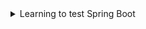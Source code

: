 <details>
  <summary> Learning to test Spring Boot </summary>

### What is it for?

- Learn Important Concepts behind Test Driven Development 
- Understand different types of testing - Unit, Integration, Functional 
- Master the JUnit 5 Testing API 
- Easily integrate Mockito with JUnit 5 Tests 
- Migrate JUnit 4 tests to JUnit 5 
- Test Spring Framework Applications with JUnit 5 and Mockito 
- Write Unit Tests with Spring MVC Test 
- Learn to use testing features of Spring Boot

### Where is the course?

- [Udemy](https://www.udemy.com/course/testing-spring-boot-beginner-to-guru/)

---

<details> 
  <summary>Section 1 - Introduction </summary>

### About

-[x] Completed


- How to work with GitHub and compare my code with the instructor's code
- What IDE to use

---
</details>

<details> 
  <summary>Section 2 - Introduction to testing software </summary>

### About

-[x] Completed

### Why testing is great?

    1. No more fix this and break that
    2. Best practice in the industry
    3. Proves that your code is running correctly

### Types of tests

    1. Unit test (the majority of tests)
        Should be fast, specific and light
    2. Integration test
        Larger scope than unit test's, tests the overall behavior of the system
    3. Funcional test
        Application is tipically live, tests specific functional points

### TDD (test) x BDD (behavior)

    1. TDD => write tests firt, code to fix tests, refactor code 
    2. BDD => when something happens then this happens 
    Use both!!!

### Common testing frameworks for Java

    1. JUnit
    2. TestNG
    3. Spock
    4. Cucumber
    5. Mockito
    6. Spring MVC Test
    7. REST Assured
    8. Selenium

### Continuous Integration

    A development practice that requires developers to integrate code into a shared repository verified by an automated build detecting problems early for each contribution
    1. Jenkins
    2. Bamboo
    3. TravisCI

### Continuous Deployment

    Should happen after every commit automatically deploying build artifacts after CI tests

---
</details>

<details> 
  <summary>Section 3 - TDD by example </summary>

### About

-[x] Completed

> Some quotes of **Kent Beck**, one of the **Agile Manifesto** signers and one of the **JUnit** developers, also author
> of **Extreme Programming Explained** and **Test-Driven Development by Example**
>
> "I am not a great programmer, I am a good programmer with great habits"
>

> "If there are forms of testing, like stress and load testing, that finds defect after development is completed, bring
> them into the development cycle. Run them continuously and automatically"

### First approach to tests - TDD

    1. Create the test class
    2. Create a MVP for your code
    3. Make a test run with the MVP
    4. Gradually update the code to get the expected results
    or
    1. Write a test (how the code should work)
    2. Write the code and make it run
    3. Update the code

---
</details>

<details> 
  <summary> Section 4  - Getting Started with JUnit </summary>

### About

-[x] Completed

### JUnit Modules

    JUnit Platform - The foundation for launching tests
    JUnit Jupiter - Programmimg model for writing tests
    JUnit Vintage - Test engine

### JUnit dependecies in Maven

  ~~~xml

<properties>
    <junit-platform.version>5.3.1</junit-platform.version>
</properties>
  ~~~

  ~~~xml

<dependencies>
    <dependency>
        <groupId>org.junit.jupiter</groupId>
        <artifactId>junit-jupiter-api</artifactId>
        <version>${junit-platform.version}</version>
        <scope>test</scope>
    </dependency>
    <dependency>
        <groupId>org.junit.jupiter</groupId>
        <artifactId>junit-jupiter-engine</artifactId>
        <version>${junit-platform.version}</version>
        <scope>test</scope>
    </dependency>
</dependencies>
  ~~~

  ~~~xml

<build>
    <plugins>
        <plugin>
            <groupId>org.apache.maven.plugins</groupId>
            <artifactId>maven-compiler-plugin</artifactId>
            <version>3.8.0</version>
        </plugin>
        <plugin>
            <groupId>org.apache.maven.plugins</groupId>
            <artifactId>maven-surefire-plugin</artifactId>
            <version>2.22.0</version>
            <configuration>
                <argLine>
                    --illegal-access=permit
                </argLine>
            </configuration>
        </plugin>
        <plugin>
            <groupId>org.apache.maven.plugins</groupId>
            <artifactId>maven-failsafe-plugin</artifactId>
            <version>2.22.0</version>
            <configuration>
                <argLine>
                    --illegal-access=permit
                </argLine>
            </configuration>
        </plugin>
    </plugins>
</build>
  ~~~

| **Annotations**     | **What it is for**                  |
|---------------------|-------------------------------------|
| @Test               | Determine a method as a test method |
| @BeforeEach         | Run a method before each test       |
| @AfterEach          | Run a method after each test        |
| @BeforeAll          | Run a method before the tests       | -> has to be a static method
| @AfterAll           | Run a method after the tests        | -> has to be a static method
| @RepeatedTes(times) | Run a test x times                  |

### Running test from command line with maven

    1. Open the cmd
    2. Move to your directory
    3. Select the mvnw.cmd with two commands: clean and test

~~~shell
  mvnw.cmd clean test
~~~

---
</details>


<details> 
  <summary>Section 5 - Testing Java with JUnit 5 </summary>

### About

-[x] Completed

> Example of assertion:
>
> assertEquals(value: 2, value: 2, failure message: "Values do not match")
>
> In [JUnit](https://junit.org/junit5/docs/current/user-guide/) documentation there are others

- You can use lambda expressions as an if statement when the assertion results in false
    - assertEquals (2, 2, () -> "Values do not match")
- You can use nested assertions with multiples assertAll
  >     assertAll ("message",
  >
  >        ( ) -> assertAll ("message",
  >               ( ) -> assertEquals (value, value, "message"),
  >               ( ) -> assertEquals (value, value, "message"))
  >        ( ) -> assertAll ("message",
  >               ( ) -> assertEquals (value, value, "message"),
  >               ( ) -> assertEquals (value, value, "message"))
  >  
  >       ));
- You can also use some libraries of JUnit as AssertJ and Hamcrest to give some more options preset

---
</details>

<details> 
  <summary>Section 6 - Advanced JUnit testing</summary>

### About

-[x] Completed
- You can add tags to your test and create a cofiguration to only run test with that especifically tag
- You can create test interfaces and implement them onto the classes you would want to test
- You can inject dependecies to be able to see extra info
    - TestInfo
    - RepetitionInfo
- @ExtendWith allows you to extend JUnit extensions

---
</details>

<details> 
  <summary>Section 7  - Test Execution </summary>

### About

-[x] Completed
- Test coverage is a handy tool to find out how much of your code is being covered in tests

---
</details>

<details> 
  <summary>Section 8 - JUnit 4 to JUnit 5 migration </summary>

### About

-[x] Completed
- Annotations differences from JUnit 4 to JUnit 5

| JUnit 4      | JUnit 5     |
|--------------|-------------|
| @Before      | @BeforeAll  |
| @After       | @AfterAll   |
| @BeforeClass | @BeforeEach |
| @AfterClass  | @AfterEach  |
| @Catgory     | @Tag        |

---
</details>

<details> 
  <summary>  Section 9  - Getting started with Mockito </summary>

### About

-[x] Completed
- Mockito is important to have light and fast tests not importing and using real files

### Mockito dependencies in Maven (keep JUnit)

  ~~~xml

<dependencies>
    <dependency>
        <groupId>org.mockito</groupId>
        <artifactId>mockito-core</artifactId>
        <version>${mockito.version}</version>
        <scope>test</scope>
    </dependency>
    <dependency>
        <groupId>org.mockito</groupId>
        <artifactId>mockito-junit-jupiter</artifactId>
        <version>${mockito.version}</version>
        <scope>test</scope>
    </dependency>
</dependencies>
  ~~~

### Creating Mockito Mocks with annotations

~~~java

public class AnnotationMocksTest {
    @Mock
    Map<String, Object> mapMock;

    @BeforeEach
    void setUp() {
        MockitoAnnotations.initMocks(this);
    }
}
~~~

- `@ExtendWith(MockitoExtension.class)` is an annotation to extend a Mockito

---
</details>

<details> 
  <summary> Section 10  - Behavior Driven Mockito </summary>

### About

-[x] Completed
- BDD is more of conceptual way of how you test your code
    - Given → when → then

---
</details>

<details> 
  <summary> Section 11 - Advanced Mockito </summary>

### About

-[x] Completed

---
</details>

<details> 
  <summary>Section 12  - Testing with Spring Framework </summary>

### About

-[x] Completed

---
</details>

<details> 
  <summary> Section 13 - Spring Frameork Testing Context</summary>

### About
-[x] Completed

ghf

---
</details>

<details>
  <summary> Section 14 - Spring MVC Test </summary>

### About:
-[ ] Completed
---
</details>

<details>
  <summary> Section 15 - Introduction to Testing with Spring Boot </summary>

### About:
-[ ] Completed
---
</details>
<details>
  <summary> Section 16 - Spring MVC Rest Controller </summary>

### About:
-[ ] Completed
---
</details>
</details>